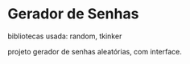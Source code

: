 # Gerador de Senhas
bibliotecas usada:
random, tkinker

projeto gerador de senhas aleatórias, com interface.
